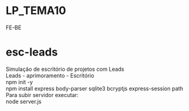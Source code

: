 # LP_TEMA10
FE-BE
# esc-leads
Simulação de escritório de projetos com Leads
<br>
Leads - aprimoramento - Escritório
<br>
npm init -y
<br>
npm install express body-parser sqlite3 bcryptjs express-session path
<br>
Para subir servidor executar:
<br>
node server.js
